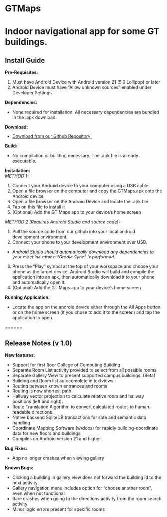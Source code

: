 # GTMaps
Indoor navigational app for some GT buildings.
======
## Install Guide
**Pre-Requisites:**

1. Must have Android Device with Android version 21 (5.0 Lollipop) or later
2. Android Device must have “Allow unknown sources” enabled under Developer Settings


**Dependencies:**

- None required for installation. All necessary dependencies are bundled in the .apk download.


**Download:**

- [Download from our Github Repository!](github.com/GTMaps/GTMaps "GT Maps Github Repository")


**Build:**

- No compilation or building necessary.  The .apk file is already executable.


**Installation:**  
*METHOD 1-*

1. Connect your Android device to your computer using a USB cable
2. Open a file browser on the computer and copy the GTMaps.apk onto the Android device
3. Open a file browser on the Android Device and locate the .apk file
4. Tap on this file to install it
  1. (Optional) Add the GT Maps app to your device’s home screen

*METHOD 2 (Requires Android Studio and source code)-*

1. Pull the source code from our github into your local android development environment.
2. Connect your phone to your development environment over USB.
 - *Android Studio should automatically download any dependencies to your machine after a “Gradle Sync” is performed.*
3. Press the “Play” symbol at the top of your workspace and choose your phone as the target device.  Android Studio will build and compile the application into an apk, then automatically download it to your phone and automatically open it.
  1. (Optional) Add the GT Maps app to your device’s home screen

**Running Application:**
- Locate the app on the android device either through the All Apps button or on the home screen (if you chose to add it to the screen) and tap the application to open.

======
## Release Notes (v 1.0)
**New features:**

- Support for first floor College of Computing Building
- Separate Room List activity provided to select from all possible rooms
- Separate Gallery View to present supported campus buildings. (Beta)
- Building and Room list autocomplete in textviews.
- Routing between known entrances and rooms
- Routing is now shortest path.
- Hallway vector projection to calculate relative room and hallway positions (left and right).
- Route Translation Algorithm to convert calculated routes to human-readable directions.
- Native backend SqliteDB transactions for safe and semantic data handling.
- Coordinate Mapping Software (w/docs) for rapidly building-coordinate data for new floors and buildings.
- Compiles on Android version 21 and higher


**Bug Fixes:**

- App no longer crashes when viewing gallery


**Known Bugs:**

- Clicking a building in gallery view does not forward the building id to the next activity.
- Gallery navigation menu includes option for “choose another room”, even when not functional.
- Rare crashes when going to the directions activity from the room search activity
- Minor logic errors present for specific rooms
